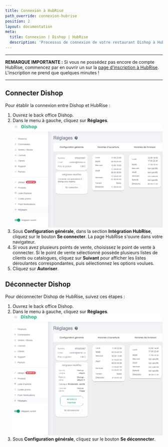```yaml
---
title: Connexion à HubRise
path_override: connexion-hubrise
position: 2
layout: documentation
meta:
  title: Connexion | Dishop | HubRise
  description: 'Processus de connexion de votre restaurant Dishop à HubRise : liste des éléments à fournir et étapes à suivre pour recevoir vos commandes Dishop dans votre logiciel de caisse.'
---
```


---

**REMARQUE IMPORTANTE :** Si vous ne possédez pas encore de compte HubRise, commencez par en ouvrir un sur la [page d'inscription à HubRise](https://manager.hubrise.com/signup). L'inscription ne prend que quelques minutes !

---

## Connecter Dishop

Pour établir la connexion entre Dishop et HubRise :

1. Ouvrez le back office Dishop.
2. Dans le menu à gauche, cliquez sur **Réglages**.
   ![Connexion HubRise - Déconnecté](./images/001-dishop-disconnected.png)
3. Sous **Configuration générale**, dans la section **Intégration HubRise**, cliquez sur le bouton **Se connecter**. La page HubRise s'ouvre dans votre navigateur.
4. Si vous avez plusieurs points de vente, choisissez le point de vente à connecter. Si le point de vente sélectionné possède plusieurs listes de clients ou catalogues, cliquez sur **Suivant** pour afficher les listes déroulantes correspondantes, puis sélectionnez les options voulues.
5. Cliquez sur **Autoriser**.

## Déconnecter Dishop

Pour déconnecter Dishop de HubRise, suivez ces étapes :

1. Ouvrez le back office Dishop.
2. Dans le menu à gauche, cliquez sur **Réglages**.
   ![Connexion HubRise - Connecté](./images/002-dishop-connected.png)
3. Sous **Configuration générale**, cliquez sur le bouton **Se déconnecter**.
